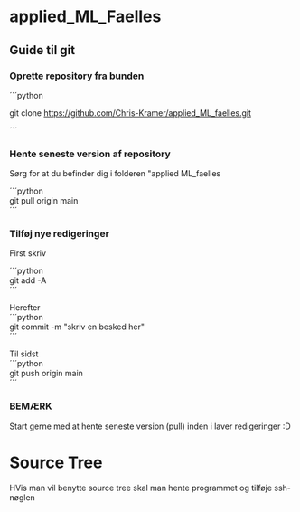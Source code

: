# applied_ML_Faelles
## Guide til git

### Oprette repository fra bunden  

´´´python  

git clone https://github.com/Chris-Kramer/applied_ML_faelles.git  

´´´  


### Hente seneste version af repository
Sørg for at du befinder dig i folderen "applied ML_faelles  

´´´python  
git pull origin main  
´´´

### Tilføj nye redigeringer

First skriv  

´´´python  
git add -A  
´´´  

Herefter  
´´´python  
git commit -m "skriv en besked her"  
´´´  

Til sidst  
´´´python  
git push origin main  
´´´  
### BEMÆRK  
Start gerne med at hente seneste version (pull) inden i laver redigeringer :D  

# Source Tree
HVis man vil benytte source tree skal man hente programmet og tilføje ssh-nøglen